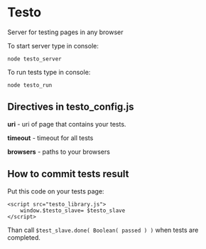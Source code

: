 Testo
=====

Server for testing pages in any browser

To start server type in console:

    node testo_server

To run tests type in console:

    node testo_run

Directives in testo_config.js
-----------------------------

**uri** - uri of page that contains your tests.

**timeout** - timeout for all tests

**browsers** - paths to your browsers


How to commit tests result
--------------------------

Put this code on your tests page:

    <script src="testo_library.js">
        window.$testo_slave= $testo_slave
    </script>

Than call `$test_slave.done( Boolean( passed ) )` when tests are completed.
